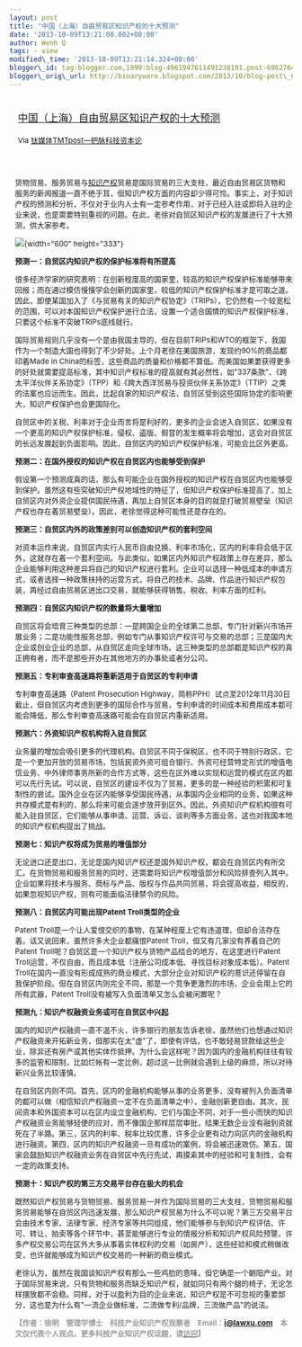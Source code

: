 ```yaml
--- 
layout: post 
title: "中国（上海）自由贸易区知识产权的十大预测" 
date: '2013-10-09T13:21:00.002+08:00' 
author: Wenh Q
tags: - view
modified\_time: '2013-10-09T13:21:14.324+08:00' 
blogger\_id: tag:blogger.com,1999:blog-4961947611491238191.post-6962764314903280186
blogger\_orig\_url: http://binaryware.blogspot.com/2013/10/blog-post\_6977.html
---
```

<div style="margin: 10px; padding: 5px;">

<div style="font-size: 18px;">

[中国（上海）自由贸易区知识产权的十大预测](http://www.tmtpost.com/69601.html)

</div>

<div style="font-size: 13px;">

Via [钛媒体TMTpost—把脉科技资本论](http://www.tmtpost.com/)

</div>

</div>

<div style="font-size: 13px; padding: 15px 0 10px 10px;">

货物贸易、服务贸易与[知识产权](http://www.tmtpost.com/tag/intellectual-property "查看 知识产权 中的全部文章")贸易是国际贸易的三大支柱，最近自由贸易区货物和服务的新闻报道一直不绝于耳，但知识产权方面的内容却少得可怜。事实上，对于知识产权的预测和分析，不仅对于业内人士有一定参考作用，对于已经入驻或即将入驻的企业来说，也是需要特别重视的问题。在此，老徐对自贸区知识产权的发展进行了十大预测，供大家参考。

![](http://www.tmtpost.com/wp-content/uploads/2013/10/138121328916.jpg){width="600"
height="333"}

**预测一：自贸区内知识产权的保护标准将有所提高**

很多经济学家的研究表明：在创新程度高的国家里，较高的知识产权保护标准能够带来回报；而在通过模仿慢慢学会创新的国家里，较低的知识产权保护标准才是可取之道。因此，即使某国加入了《与贸易有关的知识产权协定》（TRIPs），它仍然有一个较宽松的范围，可以对本国知识产权保护进行立法，设置一个适合国情的知识产权保护标准，只要这个标准不突破TRIPs底线就行。

国际贸易规则几乎没有一个是由我国主导的，但在目前TRIPs和WTO的框架下，我国作为一个制造大国也得到了不少好处。上个月老徐在美国旅游，发现约90%的商品都印着Made
in
China的标签，这些商品的质量和价格都不算低。而美国如果要获得更多的好处就需要提高标准，其中知识产权标准的提高就有其必然性，如"337条款"、《跨太平洋伙伴关系协定》（TPP）和《跨大西洋贸易与投资伙伴关系协定》（TTIP）之类的法案也应运而生。因此，比起自家的知识产权法，自贸区受到这些国际协定的影响更大，知识产权保护也会更国际化。

自贸区中的关税、利率对于企业而言将是利好的，更多的企业会进入自贸区，如果没有一个更高的知识产权保护标准，侵权、盗版、假冒的发生概率将会增加，这会对自贸区的长远发展起到负面影响。因此，自贸区内的知识产权保护标准，可能会比区外更高。

**预测二：在国外授权的知识产权在自贸区内也能够受到保护**

假设第一个预测成真的话，那么有可能企业在国外授权的知识产权在自贸区内也能够受到保护。虽然这有些突破知识产权地域性的特征了，但知识产权保护标准提高了，加上自贸区内对外资企业提供国民待遇，再加上自贸区本身的目的就是打破贸易壁垒（知识产权也存在着贸易壁垒）。因此，老徐觉得这种可能性还是存在的。

**预测三：自贸区内外的政策差别可以创造知识产权的套利空间**

对资本运作来说，自贸区内实行人民币自由兑换、利率市场化，区内的利率将会低于区外，这就存在着一个套利空间。与此类似，如果区内外知识产权政策上存在差异，那么企业能够利用这种差异将自己的知识产权进行套利。企业可以选择一种低成本的申请方式，或者选择一种政策扶持的运营方式，将自己的技术、品牌、作品进行知识产权包装，再经过自由贸易区进出口交易，就能够获得销售、税收、利率方面的红利。

**预测四：自贸区内知识产权的数量将大量增加**

自贸区将会培育三种类型的总部：一是跨国企业的全球第二总部，专门针对新兴市场开展业务；二是功能性服务总部，例如专门从事知识产权许可与交易的总部；三是国内大企业或创业企业的总部，从自贸区走向全球市场。这三种类型的总部都是知识产权的真正拥有者，而不是那些开办在其他地方的办事处或者分公司。

**预测五：专利审查高速路将重新适用于自贸区的专利申请**

专利审查高速路（Patent Prosecution
Highway，简称PPH）试点至2012年11月30日截止，但自贸区内考虑到更多的国际合作与贸易，专利申请的时间成本和费用成本都可能会降低，那么专利审查高速路可能会在自贸区内重新适用。

**预测六：外资知识产权机构将入驻自贸区**

业务量的增加会吸引更多的代理机构。自贸区不同于保税区，也不同于特别行政区，它是一个更加开放的贸易市场，包括民资外资可组合银行、外资可经营特定形式的增值电信业务、中外律师事务所新的合作方式等，这些在区外难以实现和运营的模式在区内都可以先行先试。可以说，自贸区的建设不仅为了贸易，更多的是一种经验的积累和可复制性的尝试。国外企业在区内能够享受国民待遇，从事国内企业相同的业务，如果这种共存模式是有利的，那么将来可能会逐步放开到区外。因此，外资知识产权机构很有可能入驻自贸区，它们能够从事申请、运营、诉讼、谈判等多方面业务，这也对我国本地的知识产权机构提出了挑战。

**预测七：知识产权将成为贸易的增值部分**

无论进口还是出口，无论是国内知识产权还是国外知识产权，都会在自贸区内有所交汇。在货物贸易和服务贸易的同时，还需要将知识产权增值部分和风险排查列入其中。企业如果将技术与服务、商标与产品、版权与作品共同贸易，将会提高收益，相反的，如果忽视知识产权，则有可能面临法律禁令的风险。

**预测八：自贸区内可能出现Patent Troll类型的企业**

Patent
Troll是一个让人爱恨交织的事物，在某种程度上它有违道理，但却合法存在着。话又说回来，虽然许多大企业都痛恨Patent
Troll，但又有几家没有养着自己的Patent
Troll呢？自贸区是一个知识产权与货物产品结合的地方，在这里进行Patent
Troll运营，不仅自由，而且成本低（注册公司成本低、寻找目标对象成本低）。Patent
Troll在国内一直没有形成成熟的商业模式，大部分企业对知识产权的意识还停留在自我保护阶段。但在自贸区内则完全不同，那是一个竞争更激烈的市场，企业会用上它的所有武器，Patent
Troll没有被写入负面清单又怎么会被闲置呢？

**预测九：知识产权融资业务或可在自贸区中兴起**

国内的知识产权融资一直不温不火，许多银行的朋友告诉老徐，虽然他们也想通过知识产权融资来开拓新业务，但那实在太"虚"了，即使有评估，也不敢轻易贷款给这些企业，除非还有房产或其他实体作抵押。为什么会这样呢？因为国内的金融机构往往有较多的监管和限制，比如烂帐有一定比例，超过这一比例就会遇到上级的麻烦，所以对待新兴业务比较谨慎。

在自贸区内则不同。首先，区内的金融机构能够从事的业务更多，没有被列入负面清单的都可以做（相信知识产权融资一定不在负面清单之中），金融创新更自由。其次，民间资本和外国资本可以在区内设立金融机构，它们与国企不同，对于一些小而快的知识产权融资业务能够轻便的应对，而不像国企那样层层审批，结果无数企业没有融到资就死在了半路。第三，区内的利率、税率比较优惠，许多企业更有动力向区内的金融机构进行融资。第四，区内的知识产权融资一旦有成功的案例，将会被迅速效仿。第五，国家会鼓励知识产权融资业务在自贸区中先行先试，再摸索其中的经验和可复制性，会有一定的政策支持。

**预测十：知识产权的第三方交易平台存在极大的机会**

既然知识产权贸易与货物贸易、服务贸易一并作为国际贸易的三大支柱，货物贸易和服务贸易能够在自贸区内迅速发展，那么知识产权贸易为什么不可以呢？第三方交易平台会由技术专家、法律专家、经济专家等共同组成，他们能够参与到知识产权评估、许可、转让、拍卖等各个环节中，甚至能够进行专业的情报分析和知识产权风险预警。许多产权交易公司在区外大多从事着实体权利的交易（如房产），这些经验和模式稍做改变，也许就能够成为知识产权交易的一种新的商业模式。

老徐认为，虽然在我国谈知识产权有那么一些鸡肋的意味，但它确是一个朝阳产业。对于国际贸易来说，只有货物和服务而缺乏知识产权，就如同只有两个腿的椅子，无论怎样摆放都不会稳。同样，对于以盈利为目的企业来说，知识产权是不可忽视的重要部分，这也是为什么有"一流企业做标准，二流做专利/品牌，三流做产品"的说法。



<span
style="color: #999999;">**【作者：徐明　管理学博士　科技产业知识产权观察者　Email：i@lawxu.com　本文仅代表个人观点。更多科技产业知识产权话题，请[<span
style="color: #999999;">访问</span>](http://www.tmtpost.com/www.lawxu.com)】**</span>

</div>
